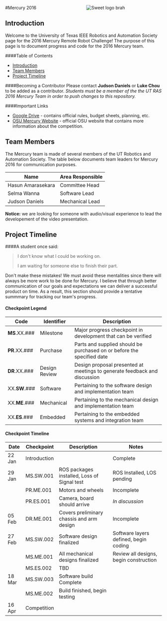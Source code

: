 
#Mercury 2016 &nbsp;&nbsp;&nbsp;&nbsp;&nbsp;&nbsp;&nbsp;&nbsp;&nbsp;&nbsp;&nbsp;&nbsp;&nbsp;&nbsp;&nbsp;&nbsp;&nbsp;&nbsp;&nbsp;&nbsp;&nbsp;&nbsp;&nbsp;&nbsp;&nbsp;&nbsp;&nbsp;&nbsp;&nbsp;&nbsp;&nbsp;&nbsp;&nbsp;&nbsp;&nbsp;&nbsp;&nbsp;&nbsp;&nbsp; ![Sweet logo brah](http://ras.ece.utexas.edu/static/images/logo.png)

## Introduction
Welcome to the University of Texas IEEE Robotics and Automation Society page for the 2016 Mercury Remote Robot Challenge!
The purpose of this page is to document progress and code for the 2016 Mercury team.

####Table of Contents
* [Introduction](#introduction)
* [Team Members](#team-members)
* [Project Timeline](#project-timeline)

####Becoming a Contributor
Please contact __Judson Daniels__ or __Luke Chou__ to be added as a contributor. _Students must be a member of the the UT RAS 2016 Mercury Team in order to push changes to this repository._

####Important Links

* [Google Drive]( https://drive.google.com/folderview?id=0B1K3QXwfZ4aoUG10X3B3WUM3NjQ&usp=sharing) - contains official rules, budget sheets, planning, etc.
* [OSU Mercury Website](https://mercury.okstate.edu/) - official OSU website that contains more information about the competition.

## Team Members

The Mercury team is made of several members of the UT Robotics and Automation Society. The table below documents team leaders for Mercury 2016 for communication purposes.

| Name              | Area Responsible |
| ----------------- | ---------------- |
| Hasun Amarasekara | Committee Head   |
| Selma Wanna       | Software Lead    |
| Judson Daniels    | Mechanical Lead  |


__Notice:__ we are looking for someone with audio/visual experience to lead the developement of the video presentation.

## Project Timeline

####A student once said:

> I don't know what I could be working on.
>
> I am waiting for someone else to finish their part.

Don't make these mistakes! We must avoid these mentalities since there will always be more work to be done for Mercury. I believe that through better communication of our goals and expectations we can deliver a successful product on time. As a result, this section should provide a tentative summmary for tracking our team's progress.

#### Checkpoint Legend

| Code       | Identifier    | Description                                                               |
| ---------- | ------------- | ------------------------------------------------------------------------- |
| __MS__.XX.###   | Milestone     | Major progress checkpoint in development that can be verified             |
| __PR__.XX.###   | Purchase      | Parts and supplied should be purchased on or before the specified date    |
| __DR__.XX.###   | Design Review | Design proposal presented at meetings to generate feedback and discussion |
| XX.__SW__.###   | Software      | Pertaining to the software design and implementation team                 |
| XX.__ME__.###   | Mechanical    | Pertaining to the mechanical design and implementation team               |
| XX.__ES__.###   | Embedded      | Pertaining to the embedded systems and integration team                   |

#### Checkpoint Timeline

| Date   | Checkpoint   | Description                                 | Notes                                   |
| ------ | ------------ | ------------------------------------------- | --------------------------------------- |
| 22 Jan | Introduction |                                             | Complete                                |
| 29 Jan | MS.SW.001    | ROS packages installed, Loss of Signal test | ROS Installed, LOS pending              |
|        | PR.ME.001    | Motors and wheels                           | Incomplete                              |
|        | PR.ES.001    | Camera, board should arrive                 | _In discussion_                         |
| 05 Feb | DR.ME.001    | Covers preliminary chassis and arm design   | Incomplete                              |
| 27 Feb | MS.SW.002	| Software design finalized					  | Software layers defined, begin coding   |
| 		 | MS.ME.001    | All mechanical designs finalized			  | Review all designs, begin construction  |
|		 | MS.ES.002	| TBD 										  | 										|
| 18 Mar | MS.SW.003	| Software build Complete  					  |											|
|		 | MS.ME.002    | Build finished, begin testing  			  |											|
| 16 Apr | Competition  |											  |											|
